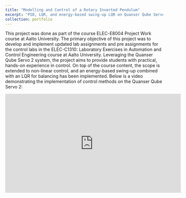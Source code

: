 ```yaml
---
title: "Modelling and Control of a Rotary Inverted Pendulum"
excerpt: "PID, LQR, and energy-based swing-up LQR on Quanser Qube Servo 2. <br/><img src='/images/servo2.jpeg' width='1000px' height='auto'>"
collection: portfolio
---
```


This project was done as part of the course ELEC-E8004 Project Work course at Aalto University. The primary objective of this project was to develop and implement updated lab assignments and pre assignments for the control labs in the ELEC-C1310: Laboratory Exercises in Automation and Control Engineering course at Aalto University. Leveraging the Quanser Qube Servo 2 system, the project aims to provide students with practical, hands-on experience in control. On top of the course content, the scope is extended to non-linear control, and an energy-based swing-up combined with an LQR for balancing has been implemented. Below is a video demonstrating the implementation of control methods on the Quanser Qube Servo 2:

<iframe width="560" height="315" src="https://www.youtube.com/embed/YevSQ600GKA" frameborder="0" allow="accelerometer; autoplay; encrypted-media; gyroscope; picture-in-picture" allowfullscreen></iframe>


